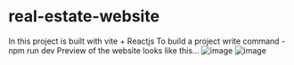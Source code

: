 # real-estate-website

In this project is built with vite + Reactjs
To build a project write command - npm run dev
Preview of the website looks like this...
![image](https://github.com/user-attachments/assets/154570a1-a979-4862-9caa-cdb362e43165)
![image](https://github.com/user-attachments/assets/6064c02f-3e86-46e4-990a-18e3021f3423)

